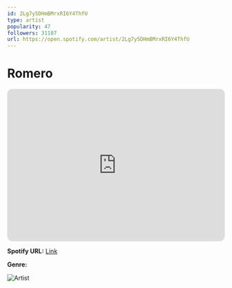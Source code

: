 ```yaml
---
id: 2Lg7y5DHmBMrxRI6Y4ThfU
type: artist
popularity: 47
followers: 31187
url: https://open.spotify.com/artist/2Lg7y5DHmBMrxRI6Y4ThfU
---
```

# Romero

<iframe style="border-radius:12px" src="https://open.spotify.com/embed/artist/2Lg7y5DHmBMrxRI6Y4ThfU" width="100%" height="352" frameBorder="0" allowfullscreen="" allow="autoplay; clipboard-write; encrypted-media; fullscreen; picture-in-picture" loading="lazy"></iframe>

**Spotify URL:** [Link](https://open.spotify.com/artist/2Lg7y5DHmBMrxRI6Y4ThfU)

**Genre:** 

![Artist](https://i.scdn.co/image/ab6761610000e5ebad7c7e2627affdf05d3ab6b7)

